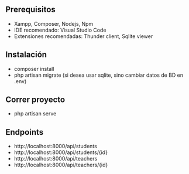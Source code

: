 
## Prerequisitos

- Xampp, Composer, Nodejs, Npm
- IDE recomendado: Visual Studio Code
- Extensiones recomendadas: Thunder client, Sqlite viewer

## Instalación

- composer install
- php artisan migrate (si desea usar sqlite, sino cambiar datos de BD en .env)

## Correr proyecto

- php artisan serve

## Endpoints

- http://localhost:8000/api/students
- http://localhost:8000/api/students/{id}
- http://localhost:8000/api/teachers
- http://localhost:8000/api/teachers/{id}
